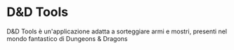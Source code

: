 # D&D Tools
D&D Tools è un'applicazione adatta a sorteggiare armi e mostri, presenti nel mondo fantastico di Dungeons & Dragons
